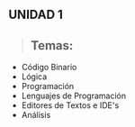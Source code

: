 ## UNIDAD 1
> ## Temas:

* Código Binario
* Lógica
* Programación
* Lenguajes de Programación
* Editores de Textos e IDE's
* Análisis
